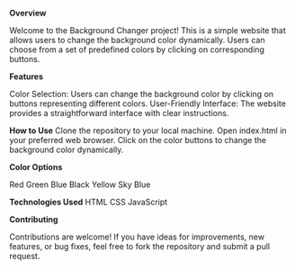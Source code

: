 **Overview**

Welcome to the Background Changer project! This is a simple website that allows users to change the background color dynamically. Users can choose from a set of predefined colors by clicking on corresponding buttons.

**Features**

Color Selection: Users can change the background color by clicking on buttons representing different colors.
User-Friendly Interface: The website provides a straightforward interface with clear instructions.

**How to Use**
Clone the repository to your local machine.
Open index.html in your preferred web browser.
Click on the color buttons to change the background color dynamically.

**Color Options**

Red
Green
Blue
Black
Yellow
Sky Blue

**Technologies Used**
HTML
CSS
JavaScript

**Contributing**

Contributions are welcome! If you have ideas for improvements, new features, or bug fixes, feel free to fork the repository and submit a pull request.
